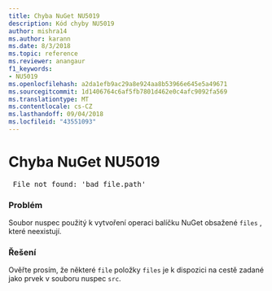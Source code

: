 ```yaml
---
title: Chyba NuGet NU5019
description: Kód chyby NU5019
author: mishra14
ms.author: karann
ms.date: 8/3/2018
ms.topic: reference
ms.reviewer: anangaur
f1_keywords:
- NU5019
ms.openlocfilehash: a2da1efb9ac29a8e924aa8b53966e645e5a49671
ms.sourcegitcommit: 1d1406764c6af5fb7801d462e0c4afc9092fa569
ms.translationtype: MT
ms.contentlocale: cs-CZ
ms.lasthandoff: 09/04/2018
ms.locfileid: "43551093"
---
```

# <a name="nuget-error-nu5019"></a>Chyba NuGet NU5019
<pre> File not found: 'bad_file.path'</pre>

### <a name="issue"></a>Problém

Soubor nuspec použitý k vytvoření operaci balíčku NuGet obsažené `files` , které neexistují.


### <a name="solution"></a>Řešení

Ověřte prosím, že některé `file` položky `files` je k dispozici na cestě zadané jako prvek v souboru nuspec `src`.

